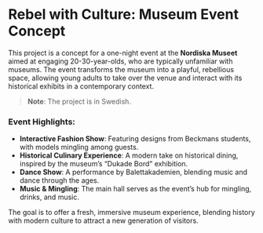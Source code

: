 # Rebel with Culture: Museum Event Concept

This project is a concept for a one-night event at the **Nordiska Museet** aimed at engaging 20-30-year-olds, who are typically unfamiliar with museums. The event transforms the museum into a playful, rebellious space, allowing young adults to take over the venue and interact with its historical exhibits in a contemporary context.

> **Note**: The project is in Swedish.

### Event Highlights:

- **Interactive Fashion Show**: Featuring designs from Beckmans students, with models mingling among guests.
- **Historical Culinary Experience**: A modern take on historical dining, inspired by the museum’s “Dukade Bord” exhibition.
- **Dance Show**: A performance by Balettakademien, blending music and dance through the ages.
- **Music & Mingling**: The main hall serves as the event’s hub for mingling, drinks, and music.

The goal is to offer a fresh, immersive museum experience, blending history with modern culture to attract a new generation of visitors.

